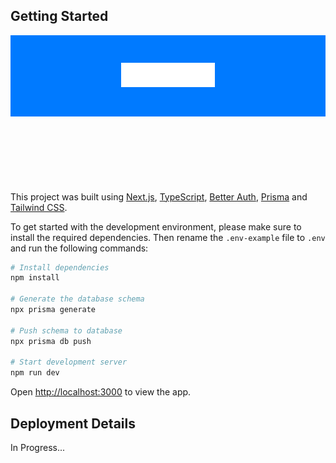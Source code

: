 ## Getting Started

<div style="background-color: #007aff; padding: 30px;">
<p style="text-align: center; display: block;">
  <a href="https://okamotokaiun.com">
    <img src="https://raw.githubusercontent.com/p266dd/okamoto-kaiun/refs/heads/main/public/company_logo.png" alt="Okamoto Kaiun Logo" width="150" />
  </a>
</p>
</div>
<div style="height: 80px; margin-bottom: 40px; background-image= url('https://raw.githubusercontent.com/p266dd/okamoto-kaiun/refs/heads/main/public/footer_wave.png')"></div>

This project was built using [Next.js](https://nextjs.org/), [TypeScript](https://www.typescriptlang.org/), [Better Auth](https://github.com/better-auth/better-auth), [Prisma](https://www.prisma.io/) and [Tailwind CSS](https://tailwindcss.com/).

To get started with the development environment, please make sure to install the required dependencies. Then rename the `.env-example` file to `.env` and run the following commands:

```bash
# Install dependencies
npm install

# Generate the database schema
npx prisma generate

# Push schema to database
npx prisma db push

# Start development server
npm run dev
```

Open [http://localhost:3000](http://localhost:3000) to view the app.

## Deployment Details

In Progress...
